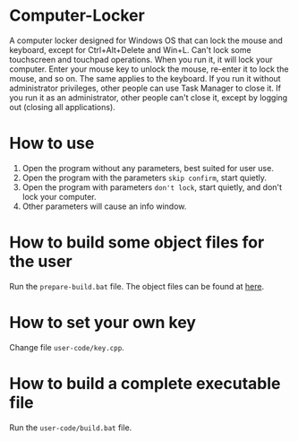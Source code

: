 # Computer-Locker
A computer locker designed for Windows OS that can lock the mouse and keyboard, except for Ctrl+Alt+Delete and Win+L. Can't lock some touchscreen and touchpad operations.
When you run it, it will lock your computer. Enter your mouse key to unlock the mouse, re-enter it to lock the mouse, and so on. The same applies to the keyboard.
If you run it without administrator privileges, other people can use Task Manager to close it.
If you run it as an administrator, other people can't close it, except by logging out (closing all applications).

# How to use
1. Open the program without any parameters, best suited for user use.
2. Open the program with the parameters `skip confirm`, start quietly.
3. Open the program with parameters `don't lock`, start quietly, and don't lock your computer.
4. Other parameters will cause an info window.

# How to build some object files for the user
Run the `prepare-build.bat` file.
The object files can be found at [here](https://github.com/lkjlkjlkj2012/Computer-Locker/releases).

# How to set your own key
Change file `user-code/key.cpp`.

# How to build a complete executable file
Run the `user-code/build.bat` file.
